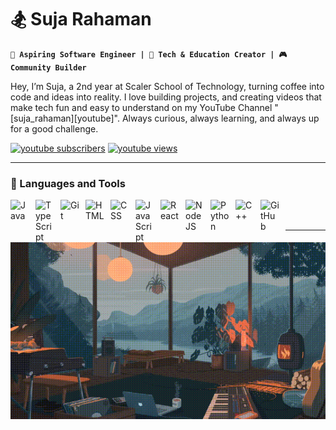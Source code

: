 

# 🏂 Suja Rahaman

**`🚀 Aspiring Software Engineer | 🎥 Tech & Education Creator | 🎮 Community Builder`**

Hey, I’m Suja, a 2nd year at Scaler School of Technology, turning coffee into code and ideas into reality. I love building projects, and creating videos that make tech fun and easy to understand on my YouTube Channel "[suja_rahaman][youtube]". Always curious, always learning, and always up for a good challenge.

<p align="left">
   <a href="https://www.youtube.com/@suja_rahaman?sub_confirmation=1">
      <img alt="youtube subscribers" title="Subscribe to my YouTube channel"
         src="https://custom-icon-badges.demolab.com/youtube/channel/subscribers/UCrV66yugf5XbjEce68Hoemg?color=%23E05D44&label=SUBSCRIBE&logo=video&logoColor=white&style=for-the-badge&labelColor=CE4630"/></a> 
<a href="https://www.youtube.com/@suja_rahaman">
      <img alt="youtube views" title="YouTube views"
         src="https://custom-icon-badges.demolab.com/youtube/channel/views/UCrV66yugf5XbjEce68Hoemg?color=236ad3&logo=eye&logoColor=white&style=for-the-badge&labelColor=1155ba"/></a> 
   
</p>


---

### 🧰 Languages and Tools

<img align="left" alt="Java" width="30px" style="padding-right:10px;" src="https://cdn.jsdelivr.net/gh/devicons/devicon/icons/java/java-original.svg"/>
<img align="left" alt="TypeScript" width="30px" style="padding-right:10px;" src="https://cdn.jsdelivr.net/gh/devicons/devicon/icons/typescript/typescript-plain.svg" />
<img align="left" alt="Git" width="30px" style="padding-right:10px;" src="https://cdn.jsdelivr.net/gh/devicons/devicon/icons/git/git-original.svg" />

<img align="left" alt="HTML" width="30px" style="padding-right:10px;" src="https://cdn.jsdelivr.net/gh/devicons/devicon/icons/html5/html5-plain.svg" />
<img align="left" alt="CSS" width="30px" style="padding-right:10px;" src="https://cdn.jsdelivr.net/gh/devicons/devicon/icons/css3/css3-plain.svg" />
<img align="left" alt="JavaScript" width="30px" style="padding-right:10px;" src="https://cdn.jsdelivr.net/gh/devicons/devicon/icons/javascript/javascript-plain.svg" />
<img align="left" alt="React" width="30px" style="padding-right:10px;" src="https://cdn.jsdelivr.net/gh/devicons/devicon/icons/react/react-original.svg" />
<img align="left" alt="NodeJS" width="30px" style="padding-right:10px;" src="https://cdn.jsdelivr.net/gh/devicons/devicon/icons/nodejs/nodejs-original.svg" />
<img align="left" alt="Python" width="30px" style="padding-right:10px;" src="https://cdn.jsdelivr.net/gh/devicons/devicon/icons/python/python-plain.svg" />
<img align="left" alt="C++" width="30px" style="padding-right:10px;" src="https://cdn.jsdelivr.net/gh/devicons/devicon@latest/icons/cplusplus/cplusplus-original.svg" />
<img align="left" alt="GitHub" width="30px" style="padding-right:10px;" src="https://cdn.jsdelivr.net/gh/devicons/devicon/icons/github/github-original.svg" />
<br />
<br/>

---
<p align="center">
  <img src="90ab707154abcad6503a57b445bb62ba.gif" alt="gif" />
</p>
